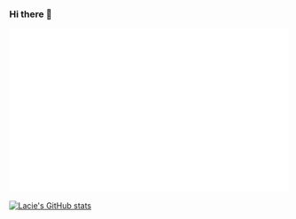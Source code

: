 ### Hi there 👋

![](https://github.com/lacie-life/github-stats/blob/master/generated/languages.svg) 


[![Lacie's GitHub stats](https://github-readme-stats.vercel.app/api?username=lacie-life)](https://github.com/anuraghazra/github-readme-stats)  


<!--
**lacie-life/lacie-life** is a ✨ _special_ ✨ repository because its `README.md` (this file) appears on your GitHub profile.

Here are some ideas to get you started:

- 🔭 I’m currently working on ...
- 🌱 I’m currently learning ...
- 👯 I’m looking to collaborate on ...
- 🤔 I’m looking for help with ...
- 💬 Ask me about ...
- 📫 How to reach me: ...
- 😄 Pronouns: ...
- ⚡ Fun fact: ...
-->
